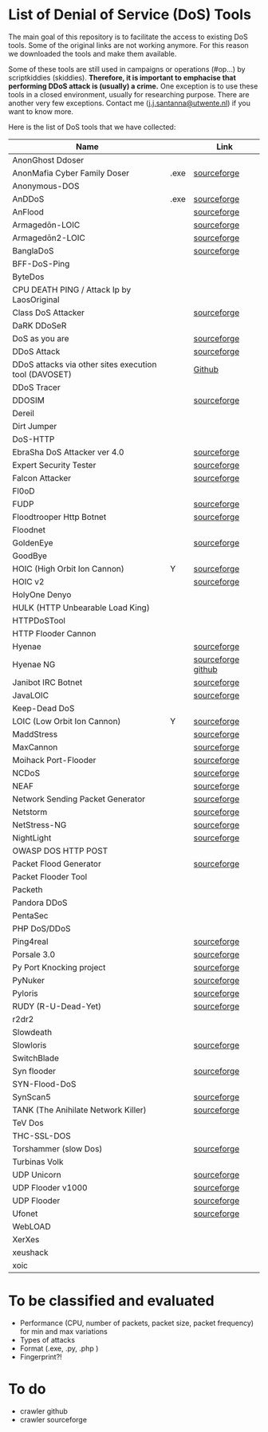 # List of Denial of Service (DoS) Tools 
The main goal of this repository is to facilitate the access to existing DoS tools. Some of the original links are not working anymore. For this reason we downloaded the tools and make them available. 

Some of these tools are still used in campaigns or operations (#op...) by scriptkiddies (skiddies). **Therefore, it is important to emphacise that performing DDoS attack is (usually) a crime.** One exception is to use these tools in a closed environment, usually for researching purpose. There are another very few exceptions. Contact me (j.j.santanna@utwente.nl) if you want to know more.

Here is the list of DoS tools that we have collected:

| Name                                                  ||Link| 
|-------------------------------------------------------|-|---|
| AnonGhost Ddoser                                      |||
| AnonMafia Cyber Family Doser                          |.exe|[sourceforge](https://sourceforge.net/projects/anonmafiacyberfamilydoser/files/AnonMafia%20Cyber%20Family%20DOSER.zip/download)| 
| Anonymous-DOS                                         |||
| AnDDoS                                                |.exe|[sourceforge](https://sourceforge.net/projects/anddos)|
| AnFlood                                               ||[sourceforge](https://sourceforge.net/projects/anflood/)|
| Armagedōn-LOIC                                        ||[sourceforge](https://sourceforge.net/projects/armagednddos/)|
| Armagedōn2-LOIC                                       ||[sourceforge](https://sourceforge.net/projects/armagedon2loic/)
| BanglaDoS                                             ||[sourceforge](https://sourceforge.net/projects/banglados/)|
| BFF-DoS-Ping                                          |||
| ByteDos                                               |||
| CPU DEATH PING / Attack Ip by LaosOriginal            |||
| Class DoS Attacker                                    ||[sourceforge](https://sourceforge.net/projects/class-dos-attacker/)|
| DaRK DDoSeR                                           |||
| DoS as you are                                        ||[sourceforge](https://sourceforge.net/projects/dosasyouare/)|
| DDoS Attack                                           ||[sourceforge](https://sourceforge.net/projects/ddosatack/)|
| DDoS attacks via other sites execution tool (DAVOSET) ||[Github](https://github.com/MustLive/DAVOSET)|
| DDoS Tracer                                           |||
| DDOSIM                                                ||[sourceforge](https://sourceforge.net/projects/ddosim/)|
| Dereil                                                |||
| Dirt Jumper                                           |||
| DoS-HTTP                                              |||
| EbraSha DoS Attacker ver 4.0                          ||[sourceforge](https://sourceforge.net/projects/ebrashadosattackerver40/)|
| Expert Security Tester                                ||[sourceforge](https://sourceforge.net/projects/securitytester/)|
| Falcon Attacker                                       ||[sourceforge](https://sourceforge.net/projects/falcon-attacker/)|
| Fl0oD                                                 |||
| FUDP                                                  ||[sourceforge](https://sourceforge.net/projects/usoft/)|
| Floodtrooper Http Botnet                              ||[sourceforge](https://sourceforge.net/projects/floodtrooperhtt/)|
| Floodnet                                              |||
| GoldenEye                                             ||[sourceforge](https://sourceforge.net/projects/goldeneye/)|
| GoodBye                                               |||
| HOIC (High Orbit Ion Cannon)                          |Y|[sourceforge](https://sourceforge.net/projects/highorbitioncannon/)|
| HOIC v2                                               ||[sourceforge](https://sourceforge.net/projects/hight-orbit-ion-cannon-v2/)|
| HolyOne Denyo                                         |||
| HULK (HTTP Unbearable Load King)                      |||
| HTTPDoSTool                                           |||
| HTTP Flooder Cannon                                   |||[sourceforge](https://sourceforge.net/projects/httpcannon/)
| Hyenae                                                ||[sourceforge](https://sourceforge.net/projects/hyenae/)|
| Hyenae NG                                             ||[sourceforge](https://sourceforge.net/projects/hyenae-ng/) [github](https://github.com/r-richter/hyenae-ng/)|
| Janibot IRC Botnet                                    ||[sourceforge](https://sourceforge.net/projects/janibot/)|
| JavaLOIC                                              ||[sourceforge](https://sourceforge.net/projects/subsystemloic/)|
| Keep-Dead DoS                                         |||
| LOIC (Low Orbit Ion Cannon)                           |Y|[sourceforge](https://sourceforge.net/projects/loic/)|
| MaddStress                                            ||[sourceforge](https://sourceforge.net/projects/maddstress/)|
| MaxCannon                                             ||[sourceforge](https://sourceforge.net/projects/maxcannon/)|
| Moihack Port-Flooder                                  ||[sourceforge](https://sourceforge.net/projects/moidosflooder/)|
| NCDoS                                                 ||[sourceforge](https://sourceforge.net/projects/ncdos/)|
| NEAF                                                  ||[sourceforge](https://sourceforge.net/projects/neaf/)|
| Network Sending Packet Generator                      ||[sourceforge](https://sourceforge.net/projects/nspg/)|
| Netstorm                                              ||[sourceforge](https://sourceforge.net/projects/netstorm/)|
| NetStress-NG                                          ||[sourceforge](https://sourceforge.net/projects/netstressng/)|
| NightLight                                            ||[sourceforge](https://sourceforge.net/projects/nightlight/)|
| OWASP DOS HTTP POST                                   |||
| Packet Flood Generator                                ||[sourceforge](https://sourceforge.net/projects/pfgen/)|
| Packet Flooder Tool                                   |||
| Packeth                                               |||
| Pandora DDoS                                          |||
| PentaSec                                              |||
| PHP DoS/DDoS                                          |||
| Ping4real                                             ||[sourceforge](https://sourceforge.net/projects/ping4real/)|
| Porsale 3.0                                           ||[sourceforge](https://sourceforge.net/projects/porsale30/)|
| Py Port Knocking project                              ||[sourceforge](https://sourceforge.net/projects/pypk/)|
| PyNuker                                               ||[sourceforge](https://sourceforge.net/projects/pynuker/)|
| Pyloris                                               ||[sourceforge](https://sourceforge.net/projects/pyloris/)|
| RUDY (R-U-Dead-Yet)                                   ||[sourceforge](https://sourceforge.net/projects/r-u-dead-yet/)|
| r2dr2                                                 |||
| Slowdeath                                             |||
| Slowloris                                             ||[sourceforge](https://sourceforge.net/projects/slowloris/)|
| SwitchBlade                                           |||
| Syn flooder                                           ||[sourceforge](https://sourceforge.net/projects/syn-flooder/)|
| SYN-Flood-DoS                                         |||
| SynScan5                                              ||[sourceforge](https://sourceforge.net/projects/synscan5/)|
| TANK (The Anihilate Network Killer)                   ||[sourceforge](https://sourceforge.net/projects/t-a-n-k/)|
| TeV Dos                                               |||
| THC-SSL-DOS                                           |||
| Torshammer (slow Dos)                                 ||[sourceforge](https://sourceforge.net/projects/torshammer/)|
| Turbinas Volk                                         |||
| UDP Unicorn                                           ||[sourceforge](https://sourceforge.net/projects/udpunicorn/)|
| UDP Flooder v1000                                     ||[sourceforge](https://sourceforge.net/projects/udpflooderv1000/)|
| UDP Flooder                                           ||[sourceforge](https://sourceforge.net/projects/udpflooder/)|
| Ufonet                                                ||[sourceforge](https://sourceforge.net/projects/ufonet/)|
| WebLOAD                                               |||
| XerXes                                                |||
| xeushack                                              |||
| xoic                                                  |||

# To be classified and evaluated
- Performance (CPU, number of packets, packet size, packet frequency) for min and max variations
- Types of attacks
- Format (.exe, .py, .php )
- Fingerprint?!

# To do
- crawler github
- crawler sourceforge
